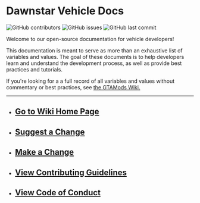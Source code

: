 # Dawnstar Vehicle Docs
![GitHub contributors](https://img.shields.io/github/contributors/dwnstr/vehicle-docs)
![GitHub issues](https://img.shields.io/github/issues/dwnstr/vehicle-docs?color=63ade2)
![GitHub last commit](https://img.shields.io/github/last-commit/dwnstr/vehicle-docs)

Welcome to our open-source documentation for vehicle developers!

This documentation is meant to serve as more than an exhaustive list of variables and values. The goal of these documents is to help developers learn and understand the development process, as well as provide best practices and tutorials.

If you're looking for a a full record of all variables and values without commentary or best practices, see [the GTAMods Wiki.](https://gtamods.com/wiki/Main_Page)

***
- ## [Go to Wiki Home Page](https://github.com/dwnstr/vehicle-docs/wiki)
- ## [Suggest a Change](https://github.com/dwnstr/vehicle-docs/issues/new?labels=Suggestion&template=suggestion.md&title=%5BSuggestion%5D)
- ## [Make a Change](https://github.com/dwnstr/vehicle-docs/fork)
- ## [View Contributing Guidelines](https://github.com/dwnstr/vehicle-docs/blob/main/.github/contributing.md)
- ## [View Code of Conduct](https://github.com/dwnstr/vehicle-docs/blob/main/CODE_OF_CONDUCT.md)


